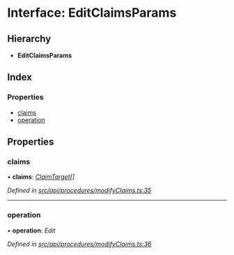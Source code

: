 # Interface: EditClaimsParams

## Hierarchy

* **EditClaimsParams**

## Index

### Properties

* [claims](editclaimsparams.md#claims)
* [operation](editclaimsparams.md#operation)

## Properties

###  claims

• **claims**: *[ClaimTarget](claimtarget.md)[]*

*Defined in [src/api/procedures/modifyClaims.ts:35](https://github.com/PolymathNetwork/polymesh-sdk/blob/1221e467/src/api/procedures/modifyClaims.ts#L35)*

___

###  operation

• **operation**: *Edit*

*Defined in [src/api/procedures/modifyClaims.ts:36](https://github.com/PolymathNetwork/polymesh-sdk/blob/1221e467/src/api/procedures/modifyClaims.ts#L36)*
